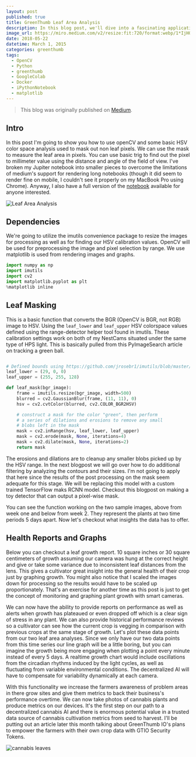 ```yaml
---
layout: post
published: true
title: GreenThumb Leaf Area Analysis
description: In this blog post, we'll dive into a fascinating application of computer vision to analyze plant growth with OpenCV. We'll walk through the code and techniques used to measure the growth of plants over time.
image_url: https://miro.medium.com/v2/resize:fit:720/format:webp/1*IjHOnf9J_k7-kbel4AXEKA.jpeg
date: 2018-05-22
datetime: March 1, 2015
categories: greenthumb
tags:
  - OpenCV
  - Python
  - greenthumb 
  - GoogleColab
  - Docker
  - iPythonNotebook
  - matplotlib
---
```

> This blog was originally published on [Medium](https://medium.com/greenthumbio/cannabis-leaf-area-analysis-d6449dbda07f).

## Intro

In this post I'm going to show you how to use openCV and some basic HSV color space analysis used to mask out non leaf pixels. We can use the mask to measure the leaf area in pixels. You can use basic trig to find out the pixel to millimeter value using the distance and angle of the field of view. I've broken my Jupiter notebook into smaller pieces to overcome the limitations of medium's support for rendering long notebooks (though it did seem to render fine on mobile, I couldn't see it properly on my MacBook Pro using Chrome). Anyway, I also have a full version of the [notebook](https://gist.github.com/TonsOfFun/9ed35c29de2ef32884b7e5cea4144c2e) available for anyone interested.

![Leaf Area Analysis](https://miro.medium.com/v2/resize:fit:720/format:webp/1*IjHOnf9J_k7-kbel4AXEKA.jpeg)

## Dependencies
We're going to utilize the imutils convenience package to resize the images for processing as well as for finding our HSV calibration values. OpenCV will be used for preprocessing the image and pixel selection by range. We use matplotlib is used from rendering images and graphs.

```python
import numpy as np
import imutils
import cv2
import matplotlib.pyplot as plt
%matplotlib inline 
```

## Leaf Masking
This is a basic function that converts the BGR (OpenCV is BGR, not RGB) image to HSV. Using the `leaf_lower` and `leaf_upper` HSV colorspace values defined using the range-detector helper tool found in imutils. These calibration settings work on both of my NestCams situated under the same type of HPS light. This is basically pulled from this PyImageSearch article on tracking a green ball.

```python

# Defined bounds using https://github.com/jrosebr1/imutils/blob/master/bin/range-detector
leaf_lower = (29, 0, 0)
leaf_upper = (255, 255, 128)

def leaf_mask(bgr_image):
    frame = imutils.resize(bgr_image, width=500)
    blurred = cv2.GaussianBlur(frame, (11, 11), 0)
    hsv = cv2.cvtColor(blurred, cv2.COLOR_BGR2HSV)

    # construct a mask for the color "green", then perform
    # a series of dilations and erosions to remove any small
    # blobs left in the mask
    mask = cv2.inRange(hsv, leaf_lower, leaf_upper)
    mask = cv2.erode(mask, None, iterations=4)
    mask = cv2.dilate(mask, None, iterations=2)
    return mask
```

The erosions and dilations are to cleanup any smaller blobs picked up by the HSV range. In the next blogpost we will go over how to do additional filtering by analyzing the contours and their sizes. I'm not going to apply that here since the results of the post processing on the mask seem adequate for this stage. We will be replacing this model with a custom trained TensorFlow maks RCNN model. Checkout this blogpost on making a toy detector that can output a pixel-wise mask.

<script src="https://gist.github.com/TonsOfFun/e2e283b3a229a898e0fae217c276e48b.js"></script>

You can see the function working on the two sample images, above from week one and below from week 2. They represent the plants at two time periods 5 days apart. Now let's checkout what insights the data has to offer.

<script src="https://gist.github.com/TonsOfFun/ececab5fd38f1db618847e7431a284f2.js"></script>

## Health Reports and Graphs
Below you can checkout a leaf growth report. 10 square inches or 30 square centimeters of growth assuming our camera was hung at the correct height and give or take some variance due to inconsistent leaf distances from the lens. This gives a cultivator great insight into the general health of their crop just by graphing growth. You might also notice that I scaled the images down for processing so the results would have to be scaled up proportionately. That's an exercise for another time as this post is just to get the concept of monitoring and graphing plant growth with smart cameras.

We can now have the ability to provide reports on performance as well as alerts when growth has plateaued or even dropped off which is a clear sign of stress in any plant. We can also provide historical performance reviews so a cultivator can see how the current crop is vegging in comparison with previous crops at the same stage of growth.
Let's plot these data points from our two leaf area analyses. Since we only have our two data points from this time series our line graph will be a little boring, but you can imagine the growth being more engaging when plotting a point every minute instead of every 5 days. A realtime growth chart would include oscillations from the circadian rhythms induced by the light cycles, as well as fluctuating from variable environmental conditions. The decentralized AI will have to compensate for variability dynamically at each camera.

<script src="https://gist.github.com/TonsOfFun/4b4a7a0f6d4708ba46a89c457c41a115.js"></script>

With this functionality we increase the farmers awareness of problem areas in there grow sites and give them metrics to back their business's performance overtime. We can now take photos of cannabis plants and produce metrics on our devices. It's the first step on our path to a decentralized cannabis AI and there is enormous potential value in a trusted data source of cannabis cultivation metrics from seed to harvest. I'll be putting out an article later this month talking about GreenThumb IO's plans to empower the farmers with their own crop data with GTIO Security Tokens.

<script src="https://gist.github.com/TonsOfFun/9ed35c29de2ef32884b7e5cea4144c2e.js"></script>

![cannabis leaves](https://miro.medium.com/v2/resize:fit:720/format:webp/1*jc0efTe4Ug77dOpmlj4T3A.jpeg)